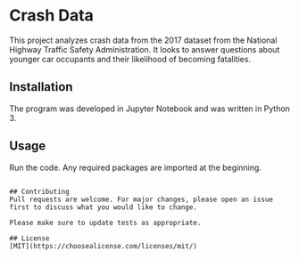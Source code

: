 # Crash Data

This project analyzes crash data from the 2017 dataset from the National Highway Traffic Safety Administration. It looks to answer questions about younger car occupants and their likelihood of becoming fatalities.

## Installation

The program was developed in Jupyter Notebook and was written in Python 3. 

## Usage

Run the code. Any required packages are imported at the beginning.
```

## Contributing
Pull requests are welcome. For major changes, please open an issue first to discuss what you would like to change.

Please make sure to update tests as appropriate.

## License
[MIT](https://choosealicense.com/licenses/mit/)